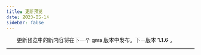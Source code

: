 ```yaml
---
title: 更新预览
date: 2023-05-14
sidebar: false
---
```


&emsp;　更新预览中的新内容将在下一个 gma 版本中发布。下一版本 **1.1.6** 。

---

